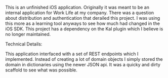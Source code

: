 This is an unfinished iOS application.  Originally it was meant to be an internal application for Work Life at my company.  There was a question about distribution and authentication that derailed this project.  I was using this more as a learning tool anyways to see how much had changed in the iOS SDK.  This project has a dependency on the Kal plugin which I believe is no longer maintained.  

Technical Details:

This application interfaced with a set of REST endpoints which I implemented.  Instead of creating a lot of domain objects I simply stored the domain in dictionaries using the newer JSON api.  It was a quicky and dirty scaffold to see what was possible.